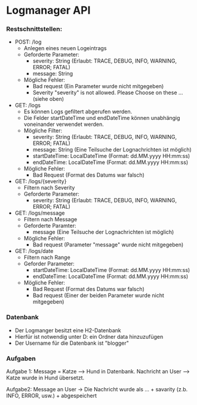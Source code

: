 # Logmanager API

### Restschnittstellen:
* POST: /log
  * Anlegen eines neuen Logeintrags
  * Geforderte Parameter:
    * severity: String (Erlaubt: TRACE, DEBUG, INFO, WARNING, ERROR; FATAL)
    * message: String
  * Mögliche Fehler:
    * Bad request (Ein Parameter wurde nicht mitgegeben)  
    * Severity "severity" is not allowed. Please Choose on these ... (siehe oben) 
* GET: /logs
  * Es können Logs gefiltert abgerufen werden.
  * Die Felder startDateTime und endDateTime können unabhängig voneinander verwendet werden.
  * Mögliche Filter:
    * severity: String (Erlaubt: TRACE, DEBUG, INFO, WARNING, ERROR; FATAL)
    * message: String (Eine Teilsuche der Lognachrichten ist möglich)
    * startDateTime: LocalDateTime (Format: dd.MM.yyyy HH:mm:ss)
    * endDateTime: LocalDateTime (Format: dd.MM.yyyy HH:mm:ss)
  * Mögliche Fehler:
    * Bad Request (Format des Datums war falsch)
* GET: /logs/{severity}
  * Filtern nach Severity
  * Geforderte Parameter: 
    * severity: String (Erlaubt: TRACE, DEBUG, INFO, WARNING, ERROR; FATAL)
* GET: /logs/message
  * Filtern nach Message
  * Geforderte Paramter:
    * message (Eine Teilsuche der Lognachrichten ist möglich)
  * Mögliche Fehler:
    * Bad request (Parameter "message" wurde nicht mitgegeben)
* GET: /logs/date
  * Filtern nach Range
  * Geforder Parameter:
    * startDateTime: LocalDateTime (Format: dd.MM.yyyy HH:mm:ss)
    * endDateTime: LocalDateTime (Format: dd.MM.yyyy HH:mm:ss)
  * Mögliche Fehler:
    * Bad Request (Format des Datums war falsch)
    * Bad request (Einer der beiden Parameter wurde nicht mitgegeben)
  
### Datenbank
* Der Logmanger besitzt eine H2-Datenbank
* Hierfür ist notwendig unter D: ein Ordner data hinzuzufügen
* Der Username für die Datenbank ist "blogger"

### Aufgaben
Aufgabe 1:
  Message = Katze --> Hund in Datenbank.
  Nachricht an User --> Katze wurde in Hund übersetzt.

Aufgabe2:
  Message an User -> Die Nachricht wurde als ... + savarity (z.b. INFO, ERROR, usw.) + abgespeichert

